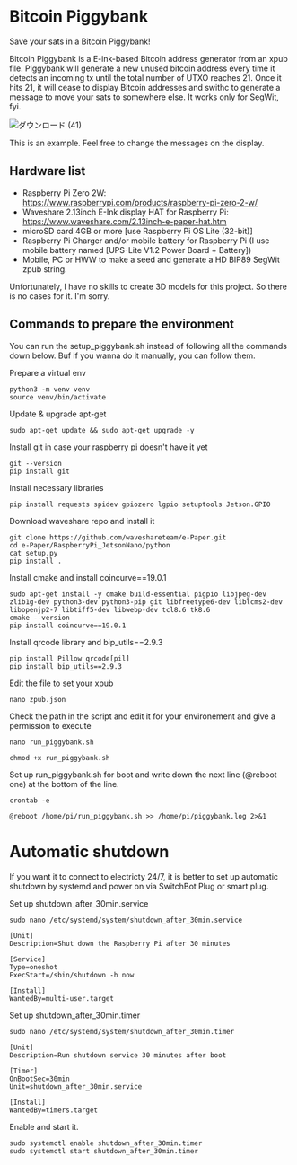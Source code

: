 # Bitcoin Piggybank

Save your sats in a Bitcoin Piggybank! 

Bitcoin Piggybank is a E-ink-based Bitcoin address generator from an xpub file.
Piggybank will generate a new unused bitcoin address every time it detects an incoming tx until the total number of UTXO reaches 21.
Once it hits 21, it will cease to display Bitcoin addresses and swithc to generate a message to move your sats to somewhere else. It works only for SegWit, fyi.

![ダウンロード (41)](https://github.com/user-attachments/assets/1390a4c8-eb66-488e-9806-f5a0d80675eb)

This is an example.
Feel free to change the messages on the display.

## Hardware list
- Raspberry Pi Zero 2W: https://www.raspberrypi.com/products/raspberry-pi-zero-2-w/
- Waveshare 2.13inch E-Ink display HAT for Raspberry Pi: https://www.waveshare.com/2.13inch-e-paper-hat.htm
- microSD card 4GB or more [use Raspberry Pi OS Lite (32-bit)]
- Raspberry Pi Charger and/or mobile battery for Raspberry Pi (I use mobile battery named [UPS-Lite V1.2 Power Board + Battery])
- Mobile, PC or HWW to make a seed and generate a HD BIP89 SegWit zpub string.

Unfortunately, I have no skills to create 3D models for this project. So there is no cases for it. I'm sorry.


## Commands to prepare the environment
You can run the setup_piggybank.sh instead of following all the commands down below. Buf if you wanna do it manually, you can follow them.


Prepare a virtual env
```
python3 -m venv venv
source venv/bin/activate
```

Update & upgrade apt-get
```
sudo apt-get update && sudo apt-get upgrade -y
```

Install git in case your raspberry pi doesn't have it yet
```
git --version
pip install git
```

Install necessary libraries
```
pip install requests spidev gpiozero lgpio setuptools Jetson.GPIO
```

Download waveshare repo and install it
```
git clone https://github.com/waveshareteam/e-Paper.git
cd e-Paper/RaspberryPi_JetsonNano/python
cat setup.py
pip install .
```

Install cmake and install coincurve==19.0.1
```
sudo apt-get install -y cmake build-essential pigpio libjpeg-dev zlib1g-dev python3-dev python3-pip git libfreetype6-dev liblcms2-dev libopenjp2-7 libtiff5-dev libwebp-dev tcl8.6 tk8.6
cmake --version
pip install coincurve==19.0.1
```

Install qrcode library and bip_utils==2.9.3
```
pip install Pillow qrcode[pil]
pip install bip_utils==2.9.3
```

Edit the file to set your xpub
```
nano zpub.json
```

Check the path in the script and edit it for your environement and give a permission to execute
```
nano run_piggybank.sh
```
```
chmod +x run_piggybank.sh
```

Set up run_piggybank.sh for boot and write down the next line (@reboot one) at the bottom of the line.
```
crontab -e
```
```
@reboot /home/pi/run_piggybank.sh >> /home/pi/piggybank.log 2>&1
```

# Automatic shutdown
If you want it to connect to electricty 24/7, it is better to set up automatic shutdown by systemd and power on via SwitchBot Plug or smart plug.

Set up shutdown_after_30min.service
```
sudo nano /etc/systemd/system/shutdown_after_30min.service
```
```
[Unit]
Description=Shut down the Raspberry Pi after 30 minutes

[Service]
Type=oneshot
ExecStart=/sbin/shutdown -h now

[Install]
WantedBy=multi-user.target
```

Set up shutdown_after_30min.timer
```
sudo nano /etc/systemd/system/shutdown_after_30min.timer
```
```
[Unit]
Description=Run shutdown service 30 minutes after boot

[Timer]
OnBootSec=30min
Unit=shutdown_after_30min.service

[Install]
WantedBy=timers.target
```
Enable and start it.
```
sudo systemctl enable shutdown_after_30min.timer
sudo systemctl start shutdown_after_30min.timer
```
